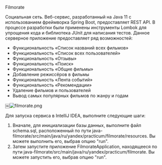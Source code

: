 Filmorate

Социальная сеть. Веб-сервис, разработанный на Java 11 с использованием фреймворка Spring Boot, предоставляет REST API. В процессе разработки были применены инструменты Lombok для упрощения кода и библиотека JUnit для написания тестов. Данное серверное приложение предоставляет ряд возможностей:
- Функциональность «Список названий всех фильмов»
- Функциональность «Список всех пользователей»
- Функциональность «Отзывы»
- Функциональность «Поиск»
- Функциональность «Общие фильмы»
- Добавление режиссёров в фильмы
- Функциональность «Лента событий»
- Функциональность «Рекомендации»
- Удаление фильмов и пользователей
- Вывод самых популярных фильмов по жанру и годам

￼![filmorate.png](..%2F..%2FDesktop%2Ffilmorate.png)

Для запуска сервиса в IntelliJ IDEA, выполните следующие шаги:
1. Вначале, для инициализации базы данных, выполните файл schema.sql, 
расположенный по пути java-filmorate/src/main/java/ru/yandex/practicum/filmorate/resources. Вы можете выполнить его, выбрав опцию "run".
2. Затем запустите приложение FilmorateApplication, 
находящееся по пути java-filmorate/src/main/java/ru/yandex/practicum/filmorate. Вы можете запустить его, выбрав опцию "run".